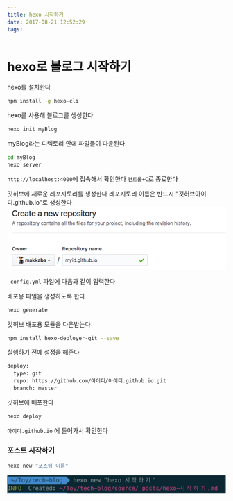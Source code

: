 ```yaml
---
title: hexo 시작하기
date: 2017-08-21 12:52:29
tags:
---
```


# hexo로 블로그 시작하기

hexo를 설치한다
``` bash
npm install -g hexo-cli
```

hexo를 사용해 블로그를 생성한다
``` bash
hexo init myBlog
```
myBlog라는 디렉토리 안에 파일들이 다운된다

``` bash
cd myBlog
hexo server
```

`http://localhost:4000`에 접속해서 확인한다
`컨트롤+C`로 종료한다

깃허브에 새로운 레포지토리를 생성한다
레포지토리 이름은 반드시 
"깃허브아이디.github.io"로 생성한다
![명령어](/images/create-gh-page.png)

`_config.yml` 파일에 다음과 같이 입력한다

배포용 파일을 생성하도록 한다
``` bash
hexo generate
```

깃허브 배포용 모듈을 다운받는다
``` bash
npm install hexo-deployer-git --save
```

실행하기 전에 설정을 해준다
``` bash
deploy: 
  type: git
  repo: https://github.com/아이디/아이디.github.io.git
  branch: master
```

깃허브에 배포한다
``` bash
hexo deploy
```

`아이디.github.io` 에 들어가서 확인한다

### 포스트 시작하기
``` bash
hexo new "포스팅 이름"
```
![명령어](/images/hexo-new-post.png)
